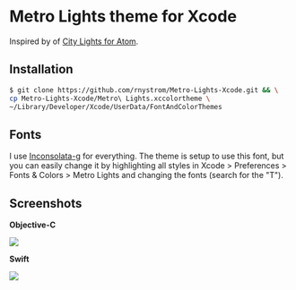 # Metro Lights theme for Xcode

Inspired by of [City Lights for Atom](http://citylights.xyz/).

## Installation

```sh
$ git clone https://github.com/rnystrom/Metro-Lights-Xcode.git && \
cp Metro-Lights-Xcode/Metro\ Lights.xccolortheme \
~/Library/Developer/Xcode/UserData/FontAndColorThemes
```

## Fonts

I use [Inconsolata-g](http://leonardo-m.livejournal.com/77079.html) for everything. The theme is setup to use this font, but you can easily change it by highlighting all styles in Xcode > Preferences > Fonts & Colors > Metro Lights and changing the fonts (search for the "T").

## Screenshots

**Objective-C**

![](images/objc.png)

**Swift**

![](images/swift.png)
